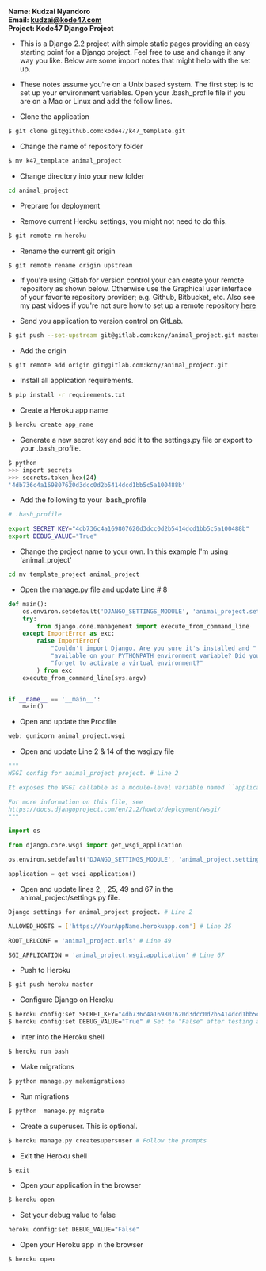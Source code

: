 **Name: Kudzai Nyandoro**  
**Email: kudzai@kode47.com**  
**Project: Kode47 Django Project**  

- This is a Django 2.2 project with simple static pages providing an easy starting point for a Django project. Feel free to use and change it any way you like. Below are some import notes that might help with the set up.

- These notes assume you're on a Unix based system.  The first step is to set up  your environment variables.  Open your .bash_profile file if you are on a Mac or Linux and add the follow lines.

- Clone the application 

```bash
$ git clone git@github.com:kode47/k47_template.git
```

- Change the name of repository folder

```bash
$ mv k47_template animal_project
```

- Change directory into your new folder
 
```bash
cd animal_project
```
-  Preprare for deployment

- Remove current Heroku settings, you might not need to do this.

```bash
$ git remote rm heroku
```

- Rename the current git origin

```bash
$ git remote rename origin upstream
```

-  If you're using Gitlab for version control your can create your remote
  repository as shown below. Otherwise use the Graphical user interface of your
  favorite repository provider; e.g. Github, Bitbucket, etc.  Also see my past
  vidoes if you're not sure how to set up a remote repository [here](https://kode47.com)

- Send you application to version control on GitLab.
 
```bash
$ git push --set-upstream git@gitlab.com:kcny/animal_project.git master
```

- Add the origin

```bash
$ git remote add origin git@gitlab.com:kcny/animal_project.git
```
- Install all application requirements.

```bash
$ pip install -r requirements.txt
```

- Create a Heroku app name

```bash
$ heroku create app_name
```
- Generate a new secret key and add it to the settings.py file or export to
   your .bash_profile.

```bash
$ python
>>> import secrets
>>> secrets.token_hex(24)
'4db736c4a169807620d3dcc0d2b5414dcd1bb5c5a100488b'
```

- Add the following to your .bash_profile

```bash
# .bash_profile

export SECRET_KEY="4db736c4a169807620d3dcc0d2b5414dcd1bb5c5a100488b"
export DEBUG_VALUE="True"
```

- Change the project name to your own.  In this example I'm using 'animal_project'

```bash
cd mv template_project animal_project
```

- Open the manage.py file and update Line # 8

```python
def main():
    os.environ.setdefault('DJANGO_SETTINGS_MODULE', 'animal_project.settings') # Line 8
    try:
        from django.core.management import execute_from_command_line
    except ImportError as exc:
        raise ImportError(
            "Couldn't import Django. Are you sure it's installed and "
            "available on your PYTHONPATH environment variable? Did you "
            "forget to activate a virtual environment?"
        ) from exc
    execute_from_command_line(sys.argv)


if __name__ == '__main__':
    main()
```
 
- Open and update the Procfile

```bash
web: gunicorn animal_project.wsgi
```

- Open and update Line 2 & 14 of the wsgi.py file

```python
"""
WSGI config for animal_project project. # Line 2

It exposes the WSGI callable as a module-level variable named ``application``.

For more information on this file, see
https://docs.djangoproject.com/en/2.2/howto/deployment/wsgi/
"""

import os

from django.core.wsgi import get_wsgi_application

os.environ.setdefault('DJANGO_SETTINGS_MODULE', 'animal_project.settings') # Line 14

application = get_wsgi_application()

```

- Open and update lines 2, , 25, 49 and 67 in the animal_project/settings.py file.

```bash
Django settings for animal_project project. # Line 2

ALLOWED_HOSTS = ['https://YourAppName.herokuapp.com'] # Line 25

ROOT_URLCONF = 'animal_project.urls' # Line 49

SGI_APPLICATION = 'animal_project.wsgi.application' # Line 67
```
- Push to Heroku
```bash
$ git push heroku master
```

- Configure Django on Heroku

```bash
$ heroku config:set SECRET_KEY="4db736c4a169807620d3dcc0d2b5414dcd1bb5c5a100488b"
$ heroku config:set DEBUG_VALUE="True" # Set to "False" after testing app.
```

- Inter into the Heroku shell

```bash
$ heroku run bash
```

- Make migrations

```bash
$ python manage.py makemigrations
```

- Run migrations

```bash
$ python  manage.py migrate
````

- Create a superuser. This is optional.

```bash
$ heroku manage.py createsupersuser # Follow the prompts
```

- Exit the Heroku shell

```bash
$ exit
```

- Open your application in the browser

```bash
$ heroku open
```

- Set your debug value to false

```bash
heroku config:set DEBUG_VALUE="False"
```

- Open your Heroku app in the browser

```bash
$ heroku open
```



